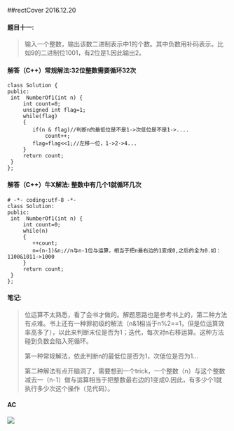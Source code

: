 ##rectCover 2016.12.20

#### 题目十一: ####

> 输入一个整数，输出该数二进制表示中1的个数。其中负数用补码表示。比如9的二进制位1001，有2位是1.因此输出2。

#### 解答（C++）常规解法:32位整数需要循环32次

    class Solution {
    public:
     int  NumberOf1(int n) {
		 int count=0;
		 unsigned int flag=1;
		 while(flag)
		 {
			if(n & flag)//判断n的最低位是不是1->次低位是不是1->....
				count++;
			flag=flag<<1;//左移一位，1->2->4...
		 }
		 return count;        
     }
    };

#### 解答（C++）牛X解法: 整数中有几个1就循环几次

    # -*- coding:utf-8 -*-
    class Solution:
    public:
     int  NumberOf1(int n) {
		 int count=0;
		 while(n)
		 {
			++count;
			n=(n-1)&n;//n与n-1位与运算，相当于把n最右边的1变成0,之后的全为0.如：1100&1011->1000 
		 }
		 return count;        
     }
    };



#### 笔记: ####
>位运算不太熟悉，看了会书才做的。解题思路也是参考书上的，第二种方法有点难。书上还有一种罪初级的解法（n&1相当于n%2==1，但是位运算效率高多了），以此来判断末位是否为1；迭代，每次对n右移运算。这种方法碰到负数会陷入死循环。  
>
>第一种常规解法，依此判断n的最低位是否为1，次低位是否为1...  
>
>第二种解法有点开脑洞了，需要想到一个trick，一个整数（n）与这个整数减去一（n-1）做与运算相当于把整数最右边的1变成0.因此，有多少个1就执行多少次这个操作（见代码）。

#### AC ####
![](http://i.imgur.com/7lgGrRT.png)

